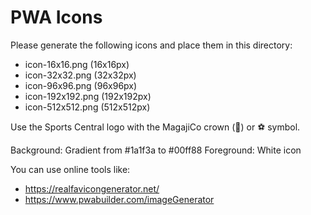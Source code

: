 
# PWA Icons

Please generate the following icons and place them in this directory:

- icon-16x16.png (16x16px)
- icon-32x32.png (32x32px)
- icon-96x96.png (96x96px)
- icon-192x192.png (192x192px)
- icon-512x512.png (512x512px)

Use the Sports Central logo with the MagajiCo crown (👑) or ⚽ symbol.

Background: Gradient from #1a1f3a to #00ff88
Foreground: White icon

You can use online tools like:
- https://realfavicongenerator.net/
- https://www.pwabuilder.com/imageGenerator
